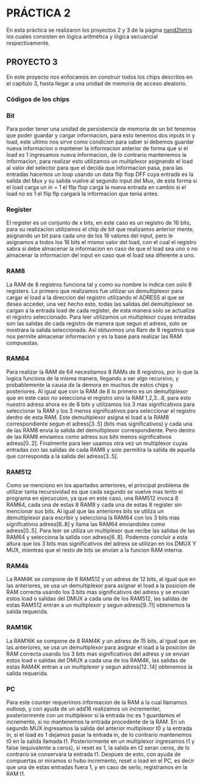 # PRÁCTICA 2
En esta práctica se realizaron los proyectos 2 y 3 de la página [nand2tetris](https://www.nand2tetris.org/) los cuales consisten en lógica aritmética y lógica secuancial respectivamente.

## PROYECTO 3
En este proyecto nos enfocamos en construir todos los chips descritos en el capitulo 3, hasta llegar a una unidad de memoria de acceso aleatorio.
    
### Códigos de los chips

### Bit

Para poder tener una unidad de persistencia de memoria de un bit tenemos que poder guardar y cargar informacion, para esto tenemos dos inputs in y load, este ultimo nos sirve como condicion para saber si debemos guardar nueva informacion o mantener la informacion anterior de forma que si el load es 1 ingresamos nueva informacion, de lo contrario mantenemos la informacion, para realizar esto utilizamos un multiplexor asignando el load al valor del selector para que el decida que informacion pasa, para las entradas hacemos un loop usando un data flip flop DFF cuya entrada es la salida del Mux y su salida vuelve al segundo input del Mux, de esta forma si el load carga un in = 1 el flip flop cargá la nueva entrada en cambio si el load no es 1 el flip flp cargará la informacion que tenia antes.

### Register

El register es un conjunto de x bits, en este caso es un registro de 16 bits, para su realizacion utilizamos el chip de bit que realizamos anterior mente, asignando un bit para cada uno de los 16 valores del input, pero le asignamos a todos los 16 bits el mismo valor del load, con el cual el registro sabra si debe almacenar la informacion en caso de que el load sea uno o no almacenar la informacion del input en caso que el load sea diferente a uno.

### RAM8

La RAM de 8 registros funciona tal y como su nombre lo indica con solo 8 registers. Lo primero que realizamos fue utilizar un demultiplexor para cargar el load a la direccion del registro utilizando el ADRESS al que se desea acceder, una vez hecho esto, todas las salidas del demultiplexor se cargan a la entrada load de cada register, de esta manera solo se actualiza el registro seleccionado. Para leer utilizamos un multiplexor cuyas entradas son las salidas de cada registro de manera que segun el adress, solo se mostrara la salida seleccionada. Asi obtuvimos una Ram de 8 registros que nos permite almacenar informacion y es la base para realizar las RAM compuestas.

### RAM64

Para realizar la RAM de 64 necesitamos 8 RAMs de 8 registros, por lo que la logica funciona de la misma manera, llegando a ser algo recursivo, y probablemente la causa de la demora en muchos de estos chips y posteriores. Al igual que con la RAM de 8 lo primero es un demultiplexor que en este caso no selecciona el registro sino la RAM 1,2,3...8, para esto nuestro adress ahora es de 6 bits y utilizamos los 3 mas significativos para seleccionar la RAM y los 3 menos significativos para seleccionar el registro dentro de esta RAM. Este demultiplexor asigna el load a la RAM8 correspondiente segun el adress[3..5] (bits mas significativos) y cada una de las RAM8 envia la salida del demultiplexor correspondiente. Pero dentro de las RAM8 enviamos como adress sus bits menos significativos adress[0..2]. Finalmente para leer usamos otra vez un multiplexor cuyas entradas con las salidas de cada RAM8 y solo permitira la salida de aquella que corresponda a la salida del adress[3..5].

### RAM512

Como se menciono en los apartados anteriores, el principal problema de utilizar tanta recursividad es que cada segundo se vuelve mas lento el programa en ejecucuion, ya que en este caso, una RAM512 invoca 8 RAM64, cada una de estas 8 RAM8 y cada una de estas 8 register sin mencionar sus bits. Al igual que las anteriores bits se utiliza un demultiplexor para escribir y selecciona la RAM64 con los 3 bits mas signifcativos adress[6..8] y llama las RAM64 enviandoles como adress[0..5]. Para leer se utiliza un multiplexor que recibe las salidas de las RAM64 y selecciona la salida con adress[6..8]. Podemos concluir a esta altura que los 3 bits mas significativos del adress se utilizan en los DMUX Y MUX, mientras que el resto de bits se envian a la funcion RAM interna.

### RAM4k

La RAM4K se compone de 8 RAM512 y un adress de 12 bits, al igual que en las anteriores, se usa un demultiplexor para asignar el load a la posicion de RAM correcta usando los 3 bits mas significativos del adress y se envian estos load o salidas del DMUX a cada una de los RAM512, las salidas de estas RAM512 entran a un multiplexor y segun adress[9..11] obtenemos la salida requerida.

### RAM16K

La RAM16K se compone de 8 RAM4K y un adress de 15 bits, al igual que en las anteriores, se usa un demultiplexor para asignar el load a la posicion de RAM correcta usando los 3 bits mas significativos del adress y se envian estos load o salidas del DMUX a cada una de los RAM4K, las salidas de estas RAM4K entran a un multiplexor y segun adress[12..14] obtenemos la salida requerida.

### PC

Para este counter requerimos informacion de la RAM a la cual llamamos outloop, y con ayuda de un add16 realizamos un incrementer, posteriormente con un multiplexor si la entrada inc es 1 guardamos el incremento, si no mantenemos la entrada procedente de la RAM. En un segundo MUX ingresamos la salida del anterior multiplexor t0 y la entrada in, si el load es 1 dejamos pasar la entrada in, de lo contrario mantenemos t0 en la salida llamada t1. Posteriormente en un multiplexor ingresamos t1 y false (equivalente a ceros), si reset es 1, la salida en t2 seran ceros, de lo contrario se conservara la entrada t1. Despues de esto, con ayuda de compuertas or miramos si hubo incremento, reset o load en el PC, es decir que una de estas entradas fuera 1, y en caso de serlo, registramos en la RAM t1.




